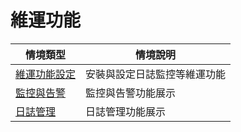 # 維運功能

| 情境類型 | 情境說明 |
|---|---|
| [維運功能設定](https://github.com/CCChou/OpenShift-PoC-Scenario/blob/main/03_Operation/00_setup/README.md) | 安裝與設定日誌監控等維運功能 |
| [監控與告警](https://github.com/CCChou/OpenShift-PoC-Scenario/blob/main/03_Operation/01_monitoring/README.md) | 監控與告警功能展示 |
| [日誌管理](https://github.com/CCChou/OpenShift-PoC-Scenario/blob/main/03_Operation/02_logging/README.md) | 日誌管理功能展示 |